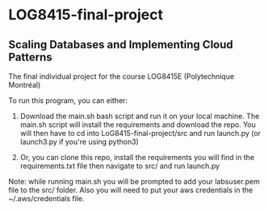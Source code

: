 # LOG8415-final-project

## Scaling Databases and Implementing Cloud Patterns

The final individual project for the course LOG8415E (Polytechnique Montréal)

To run this program, you can either:

1. Download the main.sh bash script and run it on your local machine.
   The main.sh script will install the requirements and download the repo.
   You will then have to cd into LoG8415-final-project/src and run launch.py (or launch3.py if you're using python3)

2. Or, you can clone this repo, install the requirements you will find in the requirements.txt file then navigate to src/ and run launch.py

Note: while running main.sh you will be prompted to add your labsuser.pem file to the src/ folder. Also you will need to put your aws credentials in the ~/.aws/credentials file.
